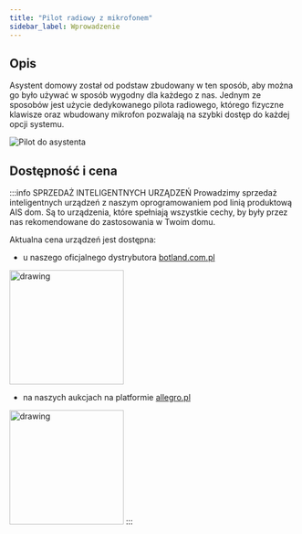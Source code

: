 ```yaml
---
title: "Pilot radiowy z mikrofonem"
sidebar_label: Wprowadzenie
---
```


## Opis

Asystent domowy został od podstaw zbudowany w ten sposób, aby można go było używać w sposób wygodny dla każdego z nas. Jednym ze sposobów jest użycie dedykowanego pilota radiowego, którego fizyczne klawisze oraz wbudowany mikrofon pozwalają na szybki dostęp do każdej opcji systemu.

![Pilot do asystenta](/img/en/remote/remote.png)

 ## Dostępność i cena

:::info SPRZEDAŻ INTELIGENTNYCH URZĄDZEŃ
Prowadzimy sprzedaż inteligentnych urządzeń z naszym oprogramowaniem pod linią produktową AIS dom.
Są to urządzenia, które spełniają wszystkie cechy, by były przez nas rekomendowane do zastosowania w Twoim domu.

Aktualna cena urządzeń jest dostępna:

- u naszego oficjalnego dystrybutora [botland.com.pl](https://botland.com.pl/pl/227_prd_ai-speaker)

[<img src="/img/en/icons/botland.png" alt="drawing" width="200"/>](https://botland.com.pl/pl/227_prd_ai-speaker)

- na naszych aukcjach na platformie [allegro.pl](https://allegro.pl/uzytkownik/AI-Speaker) 

[<img src="/img/en/icons/allegro.png" alt="drawing" width="200"/>](https://allegro.pl/uzytkownik/AI-Speaker) 
:::
